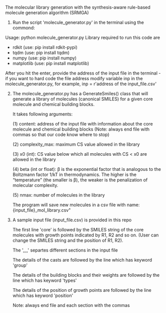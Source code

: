 The molecular library generation with the synthesis-aware rule-based molecule generation algorithm (SRMGA) 

1. Run the script 'molecule_generator.py' in the terminal using the commond: 

Usage: python molecule_generator.py
  Library required to run this code are
  - rdkit (use: pip install rdkit-pypi)
  - tqdm (use: pip install tqdm)
  - numpy (use: pip install numpy)
  - matplotlib (use: pip install matplotlib)
  
After you hit the enter, provide the address of the input file in the terminal 
    - if you want to hard code the file address modify variable inp in the molecule_generator.py, for example, 
    inp = r'address of the input_file.csv'

2. The molecule_generator.py has a GenerateSmiles() class that will generate a library of molecules (canonical SMILES) for a given core molecule and chemical building blocks.

    It takes following arguments:             

    (1) content: address of the input file with information about the core molecule and chemical building blocks
        (Note: always end file with commas so that our code know where to stop)

    (2) complexity_max: maximum CS value allowed in the library

    (3) x0 (int): CS value below which all molecules with CS < x0 are allowed in the library

    (4) beta (int or float): β is the exponential factor that is analogous to the Boltzmann factor 1/kT in thermodynamics. 
    The higher is the “temperature” (the smaller is β), the weaker is the penalization of molecular complexity. 

    (5) nmax: number of molecules in the library

    The program will save new molecules in a csv file with name: {input_file}_mol_library.csv"

3. A sample input file (input_file.csv) is provided in this repo
   
   The first line 'core' is followed by the SMILES string of the core molecules with growth points  indicated by R1, R2 and so on. (User can change the SMILES string and the position of R1, R2). 

   The ',,,,' separtes different sections in the input file 


   The details of the casts are followed by the line which has keyword 'group'
   
   The details of the building blocks and their weights are followed by the line which has keyword 'types'
   
   The details of the position of growth points are followed by the line which has keyword 'position'
   
   Note: always end file and each section with the commas

